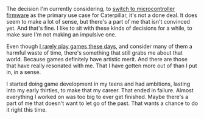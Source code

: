 The decision I'm currently considering, to
[switch to microcontroller firmware](/daily/2024-10-24) as the primary use case
for Caterpillar, it's not a done deal. It does seem to make a lot of sense, but
there's a part of me that isn't convinced yet. And that's fine. I like to sit
with these kinds of decisions for a while, to make sure I'm not making an
impulsive one.

Even though [I rarely play games these days](/daily/2024-10-22), and consider
many of them a harmful waste of time, there's something that still grabs me
about that world. Because games definitely have artistic merit. And there are
those that have really resonated with me. That I have gotten more out of than I
put in, in a sense.

I started doing game development in my teens and had ambitions, lasting into my
early thirties, to make that my career. That ended in failure. Almost everything
I worked on was too big to ever get finished. Maybe there's a part of me that
doesn't want to let go of the past. That wants a chance to do it right this
time.

